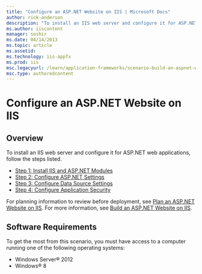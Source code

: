 ```yaml
---
title: "Configure an ASP.NET Website on IIS | Microsoft Docs"
author: rick-anderson
description: "To install an IIS web server and configure it for ASP.NET web applications, follow the steps listed: Install IIS and ASP.NET Modules, Configure ASP.NET Setti..."
ms.author: iiscontent
manager: soshir
ms.date: 04/14/2013
ms.topic: article
ms.assetid: 
ms.technology: iis-appfx
ms.prod: iis
msc.legacyurl: /learn/application-frameworks/scenario-build-an-aspnet-website-on-iis/configure-an-asp-net-website-on-iis
msc.type: authoredcontent
---
```

Configure an ASP.NET Website on IIS
====================
## Overview

To install an IIS web server and configure it for ASP.NET web applications, follow the steps listed.

- [Step 1: Install IIS and ASP.NET Modules](configuring-step-1-install-iis-and-asp-net-modules.md)
- [Step 2: Configure ASP.NET Settings](configuring-step-2-configure-asp-net-settings.md)
- [Step 3: Configure Data Source Settings](configuring-step-3-configure-data-source-settings.md)
- [Step 4: Configure Application Security](configuring-step-4-configure-application-security.md)

For planning information to review before deployment, see [Plan an ASP.NET Website on IIS](plan-an-asp-net-website-on-iis.md). For more information, see [Build an ASP.NET Website on IIS](overview-build-an-asp-net-website-on-iis.md).

## Software Requirements

To get the most from this scenario, you must have access to a computer running one of the following operating systems:

- Windows Server® 2012
- Windows® 8